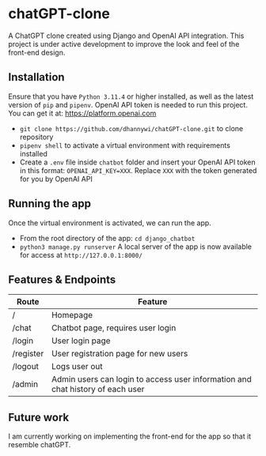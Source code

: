 # chatGPT-clone
A ChatGPT clone created using Django and OpenAI API integration. This project is under active development to improve the look and feel of the front-end design.

## Installation
Ensure that you have `Python 3.11.4` or higher installed, as well as the latest version of `pip` and `pipenv`.
OpenAI API token is needed to run this project. You can get it at: https://platform.openai.com
* `git clone https://github.com/dhannywi/chatGPT-clone.git` to clone repository
* `pipenv shell` to activate a virtual environment with requirements installed
*  Create a `.env` file inside `chatbot` folder and insert your OpenAI API token in this format: `OPENAI_API_KEY=XXX`. Replace `XXX` with the token generated for you by OpenAI API

## Running the app
Once the virtual environment is activated, we can run the app.
* From the root directory of the app: `cd django_chatbot`
* `python3 manage.py runserver`
A local server of the app is now available for access at `http://127.0.0.1:8000/`

## Features & Endpoints
| Route | Feature |
|------ | ------- |
| / | Homepage |
| /chat | Chatbot page, requires user login |
| /login | User login page |
| /register | User registration page for new users |
| /logout | Logs user out |
| /admin | Admin users can login to access user information and chat history of each user |

## Future work
I am currently working on implementing the front-end for the app so that it resemble chatGPT.